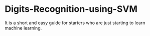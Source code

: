 # Digits-Recognition-using-SVM
It is a short and easy guide for starters who are just starting to learn machine learning.
